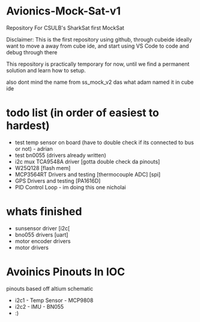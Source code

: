 # Avionics-Mock-Sat-v1
Repository For CSULB's SharkSat first MockSat 

Disclaimer:
This is the first repository using github, through cubeide
ideally want to move a away from cube ide, and start using VS Code
to code and debug through there

This repository is practically temporary for now, until we find a permanent solution and learn how to setup.

also dont mind the name from ss_mock_v2 das what adam named it in cube ide

# todo list (in order of easiest to hardest)
- test temp sensor on board (have to double check if its connected to bus or not) - adrian
- test bn0055 (drivers already written)
- i2c mux TCA9548A driver [gotta double check da pinouts]
- W25Q128 [flash mem] 
- MCP3564RT Drivers and testing [thermocouple ADC] [spi]
- GPS Drivers and testing [PA1616D] 
- PID Control Loop - im doing this one nicholai

# whats finished
- sunsensor driver [i2c[
- bno055 drivers [uart]
- motor encoder drivers 
- motor drivers

# Avoinics Pinouts In IOC
pinouts based off altium schematic
- i2c1 - Temp Sensor - MCP9808
- i2c2 - IMU - BN055
- :)

